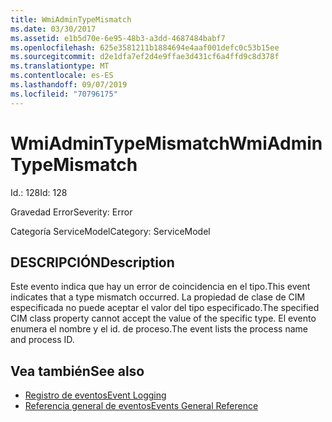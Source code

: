 ```yaml
---
title: WmiAdminTypeMismatch
ms.date: 03/30/2017
ms.assetid: e1b5d70e-6e95-48b3-a3dd-4687484babf7
ms.openlocfilehash: 625e3581211b1884694e4aaf001defc0c53b15ee
ms.sourcegitcommit: d2e1dfa7ef2d4e9ffae3d431cf6a4ffd9c8d378f
ms.translationtype: MT
ms.contentlocale: es-ES
ms.lasthandoff: 09/07/2019
ms.locfileid: "70796175"
---
```

# <a name="wmiadmintypemismatch"></a><span data-ttu-id="b8bd4-102">WmiAdminTypeMismatch</span><span class="sxs-lookup"><span data-stu-id="b8bd4-102">WmiAdminTypeMismatch</span></span>
<span data-ttu-id="b8bd4-103">Id.: 128</span><span class="sxs-lookup"><span data-stu-id="b8bd4-103">Id: 128</span></span>  
  
 <span data-ttu-id="b8bd4-104">Gravedad Error</span><span class="sxs-lookup"><span data-stu-id="b8bd4-104">Severity: Error</span></span>  
  
 <span data-ttu-id="b8bd4-105">Categoría ServiceModel</span><span class="sxs-lookup"><span data-stu-id="b8bd4-105">Category: ServiceModel</span></span>  
  
## <a name="description"></a><span data-ttu-id="b8bd4-106">DESCRIPCIÓN</span><span class="sxs-lookup"><span data-stu-id="b8bd4-106">Description</span></span>  
 <span data-ttu-id="b8bd4-107">Este evento indica que hay un error de coincidencia en el tipo.</span><span class="sxs-lookup"><span data-stu-id="b8bd4-107">This event indicates that a type mismatch occurred.</span></span> <span data-ttu-id="b8bd4-108">La propiedad de clase de CIM especificada no puede aceptar el valor del tipo especificado.</span><span class="sxs-lookup"><span data-stu-id="b8bd4-108">The specified CIM class property cannot accept the value of the specific type.</span></span> <span data-ttu-id="b8bd4-109">El evento enumera el nombre y el id. de proceso.</span><span class="sxs-lookup"><span data-stu-id="b8bd4-109">The event lists the process name and process ID.</span></span>  
  
## <a name="see-also"></a><span data-ttu-id="b8bd4-110">Vea también</span><span class="sxs-lookup"><span data-stu-id="b8bd4-110">See also</span></span>

- [<span data-ttu-id="b8bd4-111">Registro de eventos</span><span class="sxs-lookup"><span data-stu-id="b8bd4-111">Event Logging</span></span>](index.md)
- [<span data-ttu-id="b8bd4-112">Referencia general de eventos</span><span class="sxs-lookup"><span data-stu-id="b8bd4-112">Events General Reference</span></span>](events-general-reference.md)
